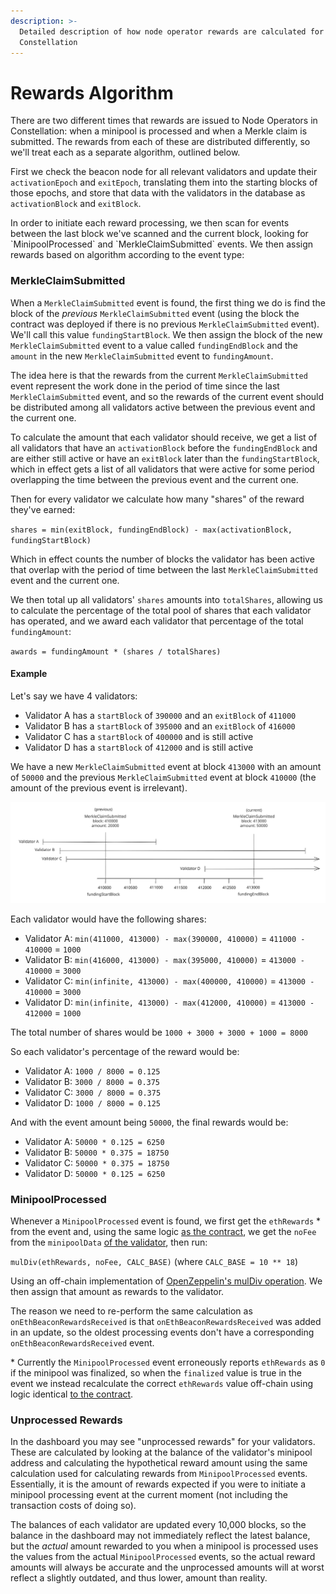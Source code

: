 ```yaml
---
description: >-
  Detailed description of how node operator rewards are calculated for
  Constellation
---
```


# Rewards Algorithm

There are two different times that rewards are issued to Node Operators in Constellation: when a minipool is processed and when a Merkle claim is submitted. The rewards from each of these are distributed differently, so we'll treat each as a separate algorithm, outlined below.

First we check the beacon node for all relevant validators and update their `activationEpoch` and `exitEpoch`, translating them into the starting blocks of those epochs, and store that data with the validators in the database as `activationBlock` and `exitBlock`.

In order to initiate each reward processing, we then scan for events between the last block we've scanned and the current block, looking for \`MinipoolProcessed\` and \`MerkleClaimSubmitted\` events. We then assign rewards based on algorithm according to the event type:

### MerkleClaimSubmitted

When a `MerkleClaimSubmitted` event is found, the first thing we do is find the block of the _previous_ `MerkleClaimSubmitted` event (using the block the contract was deployed if there is no previous `MerkleClaimSubmitted` event). We'll call this value `fundingStartBlock`. We then assign the block of the new `MerkleClaimSubmitted` event to a value called `fundingEndBlock` and the `amount` in the new `MerkleClaimSubmitted` event to `fundingAmount`.&#x20;

The idea here is that the rewards from the current `MerkleClaimSubmitted` event represent the work done in the period of time since the last `MerkleClaimSubmitted` event, and so the rewards of the current event should be distributed among all validators active between the previous event and the current one.

To calculate the amount that each validator should receive, we get a list of all validators that have an `activationBlock` before the `fundingEndBlock` and are either still active or have an `exitBlock` later than the `fundingStartBlock`, which in effect gets a list of all validators that were active for some period overlapping the time between the previous event and the current one.

Then for every validator we calculate how many "shares" of the reward they've earned:

`shares = min(exitBlock, fundingEndBlock) - max(activationBlock, fundingStartBlock)`

Which in effect counts the number of blocks the validator has been active that overlap with the period of time between the last `MerkleClaimSubmitted` event and the current one.&#x20;

We then total up all validators' `shares` amounts into `totalShares`, allowing us to calculate the percentage of the total pool of shares that each validator has operated, and we award each validator that percentage of the total `fundingAmount`:&#x20;

`awards = fundingAmount * (shares / totalShares)`

#### Example

Let's say we have 4 validators:

* Validator A has a `startBlock` of `390000` and an `exitBlock` of `411000`&#x20;
* Validator B has a `startBlock` of `395000` and an `exitBlock` of `416000`&#x20;
* Validator C has a `startBlock` of `400000` and is still active
* Validator D has a `startBlock` of `412000` and is still active

We have a new `MerkleClaimSubmitted` event at block `413000` with an amount of `50000` and the previous `MerkleClaimSubmitted` event at block `410000` (the amount of the previous event is irrelevant).

<img src="../../.gitbook/assets/file.excalidraw (1).svg" alt="" class="gitbook-drawing">

Each validator would have the following shares:

* Validator A: `min(411000, 413000) - max(390000, 410000)` = `411000 - 410000` = `1000`&#x20;
* Validator B: `min(416000, 413000) - max(395000, 410000)` = `413000 - 410000` = `3000`
* Validator C: `min(infinite, 413000) - max(400000, 410000)` = `413000 - 410000` = `3000`
* Validator D: `min(infinite, 413000) - max(412000, 410000)` = `413000 - 412000` = `1000`

The total number of shares would be `1000 + 3000 + 3000 + 1000 = 8000`

So each validator's percentage of the reward would be:

* Validator A: `1000 / 8000 = 0.125`
* Validator B: `3000 / 8000 = 0.375`
* Validator C: `3000 / 8000 = 0.375`
* Validator D: `1000 / 8000 = 0.125`

And with the event amount being `50000`, the final rewards would be:

* Validator A: `50000 * 0.125 = 6250`
* Validator B: `50000 * 0.375 = 18750`
* Validator C: `50000 * 0.375 = 18750`
* Validator D: `50000 * 0.125 = 6250`

### MinipoolProcessed

Whenever a `MinipoolProcessed` event is found, we first get the `ethRewards` \* from the event and, using the same logic [as the contract](https://github.com/nodeset-org/constellation/blob/main/contracts/Constellation/OperatorDistributor.sol#L520), we get the `noFee` from the `minipoolData` [of the validator](https://github.com/nodeset-org/constellation/blob/main/contracts/Constellation/SuperNodeAccount.sol#L102), then run:

`mulDiv(ethRewards, noFee, CALC_BASE)` (where `CALC_BASE = 10 ** 18`)

Using an off-chain implementation of [OpenZeppelin's mulDiv operation](https://github.com/OpenZeppelin/openzeppelin-contracts/blob/master/contracts/utils/math/Math.sol#L144). We then assign that amount as rewards to the validator.

The reason we need to re-perform the same calculation as `onEthBeaconRewardsReceived` is that `onEthBeaconRewardsReceived` was added in an update, so the oldest processing events don't have a corresponding `onEthBeaconRewardsReceived` event.&#x20;

\* Currently the `MinipoolProcessed` event erroneously reports `ethRewards` as `0` if the minipool was finalized, so when the `finalized` value is true in the event we instead recalculate the correct `ethRewards` value off-chain using logic identical [to the contract](https://github.com/nodeset-org/constellation/blob/main/contracts/Constellation/OperatorDistributor.sol#L290).

### Unprocessed Rewards

In the dashboard you may see "unprocessed rewards" for your validators. These are calculated by looking at the balance of the validator's minipool address and calculating the hypothetical reward amount using the same calculation used for calculating rewards from `MinipoolProcessed` events. Essentially, it is the amount of rewards expected if you were to initiate a minipool processing event at the current moment (not including the transaction costs of doing so).

The balances of each validator are updated every 10,000 blocks, so the balance in the dashboard may not immediately reflect the latest balance, but the _actual_ amount rewarded to you when a minipool is processed uses the values from the actual `MinipoolProcessed` events, so the actual reward amounts will always be accurate and the unprocessed amounts will at worst reflect a slightly outdated, and thus lower, amount than reality.



